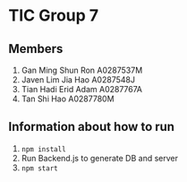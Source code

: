 # TIC Group 7
## Members
1. Gan Ming Shun Ron         A0287537M
2. Javen Lim Jia Hao         A0287548J
3. Tian Hadi Erid Adam       A0287767A
4. Tan Shi Hao               A0287780M


## Information about how to run
1. `npm install`
2. Run Backend.js to generate DB and server
3. `npm start`
